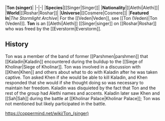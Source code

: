 |**Ton (singer)**|
|-|-|
|**Species**|[[Singer\|Singer]]|
|**Nationality**|[[Alethi\|Alethi]]|
|**World**|[[Roshar\|Roshar]]|
|**Universe**|[[Cosmere\|Cosmere]]|
|**Featured In**|*The Stormlight Archive*|
For the [[Veden\|Veden]], see [[Ton (Veden)\|Ton (Veden)]].
**Ton** is an [[Alethi\|Alethi]] [[Singer\|singer]] on [[Roshar\|Roshar]] who was freed by the [[Everstorm\|Everstorm]].

## History
Ton was a member of the band of former [[Parshmen\|parshmen]] that [[Kaladin\|Kaladin]] encountered during the buildup to the [[Siege of Kholinar\|Siege of Kholinar]]. Ton was involved in a discussion with [[Khen\|Khen]] and others about what to do with Kaladin after he was taken captive. Ton asked Khen if she would be able to kill Kaladin, and Khen responded that she would if she thought doing so was necessary to maintain her freedom. Kaladin was disquieted by the fact that Ton and the rest of the group had Alethi names and accents.
Kaladin later saw Khen and [[Sah\|Sah]] during the battle at [[Kholinar Palace\|Kholinar Palace]]; Ton was not mentioned but likely participated in the battle.



https://coppermind.net/wiki/Ton_(singer)